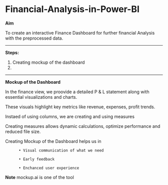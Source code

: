 # Financial-Analysis-in-Power-BI

**Aim** 

To create an interactive Finance Dashboard for further financial Analysis with the preprocessed data.

----------------------------------------------------------------------------------
**Steps:**

1. Creating mockup of the dashboard
2.




----------------------------------------------------------------------

**Mockup of the Dashboard** 

In the finance view, we proovide a detailed P & L statement along with essential visualizations and charts.

These visuals highlight key metrics like revenue, expenses, profit trends.

Instaed of using columns, we are creating and using measures

Creating measures allows dynamic calculations, optimize performance and reduced file size.

Creating Mockup of the Dashboard helps us in

          •	Visual communication of what we need
          
          •	Early feedback
          
          •	Enchanced user experience

**Note** mockup.ai is one of the tool


